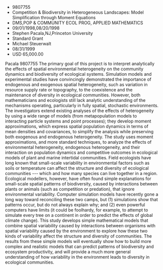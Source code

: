 
* 9807755
* Competition & Biodiversity in Heterogeneous Landscapes: Model Simplification through Moment Equations
* DMS,POP & COMMUNITY ECOL PROG, APPLIED MATHEMATICS
* 09/01/1998,08/20/1998
* Stephen Pacala,NJ,Princeton University
* Standard Grant
* Michael Steuerwalt
* 08/31/1999
* USD 65,000.00

Pacala 9807755 The primary goal of this project is to interpret analytically the
effects of spatial environmental heterogeneity on the community dynamics and
biodiversity of ecological systems. Simulation models and experimental studies
have convincingly demonstrated the importance of endogenous and exogenous
spatial heterogeneity, such as variation in resource supply rate or topography,
to the coexistence and the maintenance of diversity in ecological communities.
However, both mathematicians and ecologists still lack analytic understanding of
the mechanisms operating, particularly in fully spatial, stochastic
environments. The investigators extend existing analyses of the effects of
heterogeneity by using a wide range of models (from metapopulation models to
interacting particle systems and point processes); they develop moment
approximations, which express spatial population dynamics in terms of mean
densities and covariances, to simplify the analysis while preserving both
exogenous and endogenous heterogeneity. The study uses moment approximations,
and more standard techniques, to analyze the effects of environmental
heterogeneity, endogenous heterogeneity, and their interaction on population
dynamics and competitive outcomes in ecological models of plant and marine
intertidal communities. Field ecologists have long known that small-scale
variability in environmental factors such as soils or temperature can affect the
structure and diversity of ecological communities --- which and how many species
can live together in a region. Ecological modellers, however, have often found
simple explanations for small-scale spatial patterns of biodiversity, caused by
interactions between plants or animals (such as competition or predation), that
ignore environmental variability. Computer simulation models have recently gone
a long way toward reconciling these two camps, but (1) simulations show that
patterns occur, but do not always explain why; and (2) even powerful computers
have limits (it could be foolhardy, for example, to attempt to simulate every
tree on a continent in order to predict the effects of global climate change).
This study develops simple mathematical models that combine spatial variability
caused by interactions between organisms with spatial variability caused by the
environment to explore how these two kinds of variability affect the structure
and diversity of communities. The results from these simple models will
eventually show how to build more complex and realistic models that can predict
patterns of biodiversity and ecosystem productivity, and will provide a much
more general understanding of how variability in the environment leads to
diversity in ecological communities.


